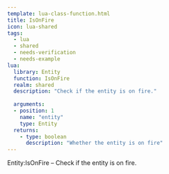 ```yaml
---
template: lua-class-function.html
title: IsOnFire
icon: lua-shared
tags:
  - lua
  - shared
  - needs-verification
  - needs-example
lua:
  library: Entity
  function: IsOnFire
  realm: shared
  description: "Check if the entity is on fire."
  
  arguments:
  - position: 1
    name: "entity"
    type: Entity
  returns:
    - type: boolean
      description: "Whether the entity is on fire"
---
```


<div class="lua__search__keywords">
Entity:IsOnFire &#x2013; Check if the entity is on fire.
</div>
